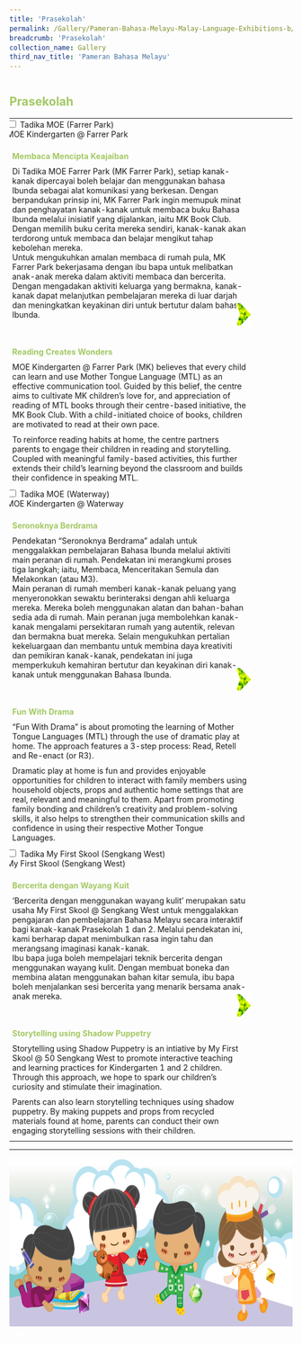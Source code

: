 ```yaml
---
title: 'Prasekolah'
permalink: /Gallery/Pameran-Bahasa-Melayu-Malay-Language-Exhibitions-b/PreSchool/
breadcrumb: 'Prasekolah'
collection_name: Gallery
third_nav_title: 'Pameran Bahasa Melayu'
---
```

<h2 style="padding-top:12px;color:#a3c864;">Prasekolah</h2>
<html>
<head>
<style>

.hl{
    display: inline-block;
    padding: 12px 20px;
    text-align: center;
    text-decoration: none;
    color: #fff;
    background-color: #4372d6;
    border-radius: 6px;
    outline: 0;
    cursor: pointer;
    margin-right: 10px;
    margin-bottom: 7px;
    width: 120px;
}
.tbl{
    border:0 none;
    padding:0; 
    margin:0;
    border-collapse: collapse;
}
.tbl a {
    position:absolute;
    margin-left: -100px;
}
.atab {
    margin-bottom: 5px;
    width: 87%;
    height:auto;
    margin-left: -5px;
    }
    
    @media only screen and (max-width: 600px) {
   .atab{
  width:69%;
  }
}


</style>
<!-- Global site tag (gtag.js) - Google Ads: 726049306 -->
<script async src="https://www.googletagmanager.com/gtag/js?id=AW-726049306"></script>
<script>
  window.dataLayer = window.dataLayer || [];
  function gtag(){dataLayer.push(arguments);}
  gtag('js', new Date());

  gtag('config', 'AW-726049306');
</script>
</head>
<body>
  <table class="tbl">
<tr>
<td style="border:0 none;padding: 0; margin:0;">
<div class="atab">
      <input id="tab-1" type="checkbox" name="tab">
      <label for="tab-1" class="lbML">	Tadika MOE (Farrer Park)<br/>MOE Kindergarten @ Farrer Park</label>
      <div class="tab-content">
      <h4 style="padding-top:12px;margin:10px;color:#a3c864;">Membaca Mencipta Keajaiban</h4>
      <p style="margin:10px;">
        Di Tadika MOE Farrer Park (MK Farrer Park), setiap kanak-kanak dipercayai boleh belajar dan menggunakan bahasa Ibunda sebagai alat komunikasi yang berkesan. Dengan berpandukan prinsip ini, MK Farrer Park ingin memupuk minat dan  penghayatan kanak-kanak untuk membaca buku Bahasa Ibunda melalui inisiatif yang dijalankan, iaitu MK Book Club. Dengan memilih buku cerita mereka sendiri, kanak-kanak akan terdorong  untuk membaca dan belajar mengikut tahap kebolehan mereka. <br/>Untuk mengukuhkan amalan membaca di rumah pula, MK Farrer Park bekerjasama dengan ibu bapa untuk melibatkan anak-anak mereka dalam aktiviti membaca dan bercerita. Dengan mengadakan aktiviti keluarga yang bermakna, kanak-kanak dapat melanjutkan pembelajaran mereka di luar darjah dan meningkatkan keyakinan diri untuk bertutur dalam bahasa Ibunda. </p><br/>

<h4 style="padding-top:12px;margin:10px;color:#a3c864;">Reading Creates Wonders</h4>
<p style="margin:10px;">MOE Kindergarten @ Farrer Park (MK) believes that every child can learn and use Mother Tongue Language (MTL) as an effective communication tool. Guided by this belief, the centre aims to cultivate MK children’s love for, and appreciation of reading of MTL books through their centre-based initiative, the MK Book Club. With a child-initiated choice of books, children are motivated to read at their own pace.</p>
<p style="margin:10px;">To reinforce reading habits at home, the centre partners parents to engage their children in reading and storytelling. Coupled with meaningful family-based activities, this further extends their child’s learning beyond the classroom and builds their confidence in speaking MTL.  

</p>
      </div>
</div>

</td>
<td style="border:0 none;padding: 0;" class="btnImg20">
<a href="/test/Tadika-MOE-(Farrer Park)/"><img src="/images/MTLS_arrows_V1(19AUG2020)-01.png"></a>
</td>
</tr>
<tr>
<td style="border:0 none;padding: 0; margin:0;">
<div class="atab">
      <input id="tab-2" type="checkbox" name="tab">
      <label for="tab-2" class="lbML">Tadika MOE (Waterway)<br/>MOE Kindergarten @ Waterway</label>
      <div class="tab-content">
      <h4 style="padding-top:12px;margin:10px;color:#a3c864;">Seronoknya Berdrama</h4>
        <p style="margin:10px;">
         Pendekatan “Seronoknya Berdrama” adalah untuk menggalakkan pembelajaran Bahasa Ibunda melalui aktiviti main peranan di rumah. Pendekatan ini merangkumi proses tiga langkah; iaitu, Membaca, Menceritakan Semula dan Melakonkan (atau M3).<br/>Main peranan di rumah memberi kanak-kanak peluang yang menyeronokkan sewaktu berinteraksi dengan ahli keluarga mereka. Mereka boleh menggunakan alatan dan bahan-bahan sedia ada di rumah. Main peranan juga membolehkan kanak-kanak mengalami persekitaran rumah yang autentik, relevan dan bermakna buat mereka. Selain  mengukuhkan pertalian kekeluargaan dan membantu untuk membina daya kreativiti dan pemikiran kanak-kanak, pendekatan ini juga memperkukuh kemahiran bertutur dan keyakinan diri kanak-kanak untuk menggunakan Bahasa Ibunda.
        </p><br/>
      <h4 style="padding-top:12px;margin:10px;color:#a3c864;">Fun With Drama </h4>
        <p style="margin:10px;">
         “Fun With Drama” is about promoting the learning of Mother Tongue Languages (MTL) through the use of dramatic play at home. The approach features a 3-step process:  Read, Retell and Re-enact (or R3). </p>
         <p style="margin:10px;">Dramatic play at home is fun and provides enjoyable opportunities for children to interact with family members using household objects, props and authentic home settings that are real, relevant and meaningful to them.  Apart from promoting family bonding and children’s creativity and problem-solving skills, it also helps to strengthen their communication skills and confidence in using their respective Mother Tongue Languages. 
        </p>
      </div>
</div>
</td>
<td style="border:0 none;padding: 0;" class="btnImg20">
 <a href="/test/Tadika-MOE-(Waterway)/"><img src="/images/MTLS_arrows_V1(19AUG2020)-01.png"></a>
</td>
</tr>
<tr>
<td style="border:0 none;padding: 0; margin:0;">
<div class="atab">
      <input id="tab-3" type="checkbox" name="tab">
      <label for="tab-3" class="lbML">Tadika My First Skool (Sengkang West) <br/>My First Skool (Sengkang West)</label>
      <div class="tab-content">
      <h4 style="padding-top:12px;margin:10px;color:#a3c864;">Bercerita dengan Wayang Kuit</h4>
        <p style="margin:10px;">
          ‘Bercerita dengan menggunakan wayang kulit’ merupakan satu usaha My First Skool @ Sengkang West untuk menggalakkan pengajaran dan pembelajaran Bahasa Melayu secara interaktif bagi kanak-kanak Prasekolah 1 dan 2. Melalui pendekatan ini, kami berharap dapat  menimbulkan rasa ingin tahu dan merangsang imaginasi kanak-kanak.<br/>
         Ibu bapa juga boleh mempelajari teknik bercerita dengan menggunakan wayang kulit. Dengan membuat boneka dan membina alatan menggunakan bahan kitar semula, ibu bapa boleh menjalankan sesi bercerita yang menarik bersama anak-anak mereka.
        </p><br/>
            <h4 style="padding-top:12px;margin:10px;color:#a3c864;">Storytelling using Shadow Puppetry</h4>
       <p style="margin:10px;">Storytelling using Shadow Puppetry is an intiative by My First Skool @ 50 Sengkang West to promote interactive teaching and learning practices for Kindergarten 1 and 2 children. Through this approach, we hope to spark our children’s curiosity and stimulate their imagination. </p>
          <p style="margin:10px;">Parents can also learn storytelling techniques  using shadow puppetry. By making puppets and props from recycled materials found at home, parents can conduct their own engaging storytelling sessions with their children.</p>
      </div>
</div>
</td>
<td style="border:0 none;padding: 0;" class="btnImg20">
 <a href="/test/Tadika-My-First-Skool-(Sengkang West)/"><img src="/images/MTLS_arrows_V1(19AUG2020)-01.png"></a>
</td>
</tr>
</table>

<hr>
<div class="image">
  <img src="images/New_footer.jpg" class="Image" width="1000" height="300"></div>
<div class="btntop"><a href="#top" style="text-decoration:none;"><span style="color:white"><b>Top</b></span></a></div>
